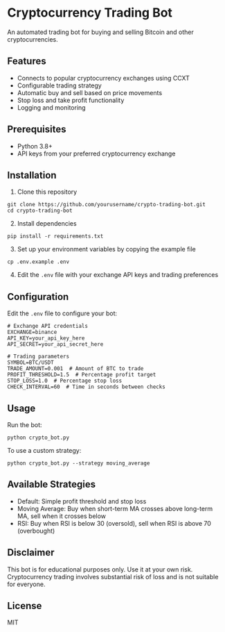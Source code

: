 # Cryptocurrency Trading Bot

An automated trading bot for buying and selling Bitcoin and other cryptocurrencies.

## Features

- Connects to popular cryptocurrency exchanges using CCXT
- Configurable trading strategy
- Automatic buy and sell based on price movements
- Stop loss and take profit functionality
- Logging and monitoring

## Prerequisites

- Python 3.8+
- API keys from your preferred cryptocurrency exchange

## Installation

1. Clone this repository
```
git clone https://github.com/yourusername/crypto-trading-bot.git
cd crypto-trading-bot
```

2. Install dependencies
```
pip install -r requirements.txt
```

3. Set up your environment variables by copying the example file
```
cp .env.example .env
```

4. Edit the `.env` file with your exchange API keys and trading preferences

## Configuration

Edit the `.env` file to configure your bot:

```
# Exchange API credentials
EXCHANGE=binance
API_KEY=your_api_key_here
API_SECRET=your_api_secret_here

# Trading parameters
SYMBOL=BTC/USDT
TRADE_AMOUNT=0.001  # Amount of BTC to trade
PROFIT_THRESHOLD=1.5  # Percentage profit target
STOP_LOSS=1.0  # Percentage stop loss
CHECK_INTERVAL=60  # Time in seconds between checks
```

## Usage

Run the bot:

```
python crypto_bot.py
```

To use a custom strategy:

```
python crypto_bot.py --strategy moving_average
```

## Available Strategies

- Default: Simple profit threshold and stop loss
- Moving Average: Buy when short-term MA crosses above long-term MA, sell when it crosses below
- RSI: Buy when RSI is below 30 (oversold), sell when RSI is above 70 (overbought)

## Disclaimer

This bot is for educational purposes only. Use it at your own risk. Cryptocurrency trading involves substantial risk of loss and is not suitable for everyone.

## License

MIT